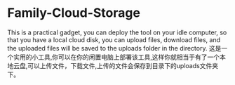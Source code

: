# Family-Cloud-Storage
This is a practical gadget, you can deploy the tool on your idle computer, so that you have a local cloud disk, you can upload files, download files, and the uploaded files will be saved to the uploads folder in the directory.
这是一个实用的小工具,你可以在你的闲置电脑上部署该工具,这样你就相当于有了一个本地云盘,可以上传文件，下载文件,上传的文件会保存到目录下的uploads文件夹下。
